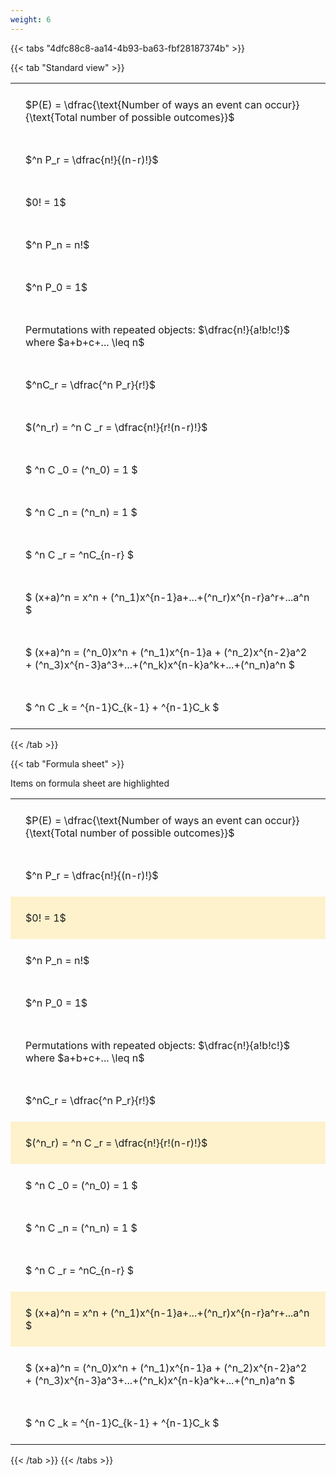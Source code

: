 ```yaml
---
weight: 6
---
```


{{< tabs "4dfc88c8-aa14-4b93-ba63-fbf28187374b" >}}

{{< tab "Standard view" >}}

<style type="text/css">
#T_85607 th.col_heading {
  text-align: left;
  font-size: 1em;
}
#T_85607 td {
  text-align: left;
  font-size: 1em;
  padding: 1.5em;
}
</style>
<table id="T_85607">
  <thead>
  </thead>
  <tbody>
    <tr>
      <td id="T_85607_row0_col0" class="data row0 col0" >$P(E) = \dfrac{\text{Number of ways an event can occur}}{\text{Total number of possible outcomes}}$</td>
    </tr>
    <tr>
      <td id="T_85607_row1_col0" class="data row1 col0" >$^n P_r = \dfrac{n!}{(n-r)!}$</td>
    </tr>
    <tr>
      <td id="T_85607_row2_col0" class="data row2 col0" >$0! = 1$</td>
    </tr>
    <tr>
      <td id="T_85607_row3_col0" class="data row3 col0" >$^n P_n = n!$</td>
    </tr>
    <tr>
      <td id="T_85607_row4_col0" class="data row4 col0" >$^n P_0 = 1$</td>
    </tr>
    <tr>
      <td id="T_85607_row5_col0" class="data row5 col0" >Permutations with repeated objects: $\dfrac{n!}{a!b!c!}$ where $a+b+c+... \leq n$</td>
    </tr>
    <tr>
      <td id="T_85607_row6_col0" class="data row6 col0" >$^nC_r = \dfrac{^n P_r}{r!}$</td>
    </tr>
    <tr>
      <td id="T_85607_row7_col0" class="data row7 col0" >$(^n_r) = ^n C _r = \dfrac{n!}{r!(n-r)!}$</td>
    </tr>
    <tr>
      <td id="T_85607_row8_col0" class="data row8 col0" >$ ^n C _0 = (^n_0) = 1 $</td>
    </tr>
    <tr>
      <td id="T_85607_row9_col0" class="data row9 col0" >$ ^n C _n = (^n_n) = 1 $</td>
    </tr>
    <tr>
      <td id="T_85607_row10_col0" class="data row10 col0" >$ ^n C _r = ^nC_{n-r} $</td>
    </tr>
    <tr>
      <td id="T_85607_row11_col0" class="data row11 col0" >$ (x+a)^n = x^n + (^n_1)x^{n-1}a+...+(^n_r)x^{n-r}a^r+...a^n    $</td>
    </tr>
    <tr>
      <td id="T_85607_row12_col0" class="data row12 col0" >$ (x+a)^n = (^n_0)x^n + (^n_1)x^{n-1}a + (^n_2)x^{n-2}a^2 + (^n_3)x^{n-3}a^3+...+(^n_k)x^{n-k}a^k+...+(^n_n)a^n $</td>
    </tr>
    <tr>
      <td id="T_85607_row13_col0" class="data row13 col0" >$ ^n C _k = ^{n-1}C_{k-1} + ^{n-1}C_k $</td>
    </tr>
  </tbody>
</table>
{{< /tab >}}

{{< tab "Formula sheet" >}}

Items on formula sheet are highlighted 
<br>
<style type="text/css">
#T_98e43 th.col_heading {
  text-align: left;
  font-size: 1em;
}
#T_98e43 td {
  text-align: left;
  font-size: 1em;
  padding: 1.5em;
}
#T_98e43_row0_col0, #T_98e43_row1_col0, #T_98e43_row3_col0, #T_98e43_row4_col0, #T_98e43_row5_col0, #T_98e43_row6_col0, #T_98e43_row8_col0, #T_98e43_row9_col0, #T_98e43_row10_col0, #T_98e43_row12_col0, #T_98e43_row13_col0 {
  background-color: rgba(0,0,0,0);
}
#T_98e43_row2_col0, #T_98e43_row7_col0, #T_98e43_row11_col0 {
  background-color: rgba(255,194,10, 0.2);
}
</style>
<table id="T_98e43">
  <thead>
  </thead>
  <tbody>
    <tr>
      <td id="T_98e43_row0_col0" class="data row0 col0" >$P(E) = \dfrac{\text{Number of ways an event can occur}}{\text{Total number of possible outcomes}}$</td>
    </tr>
    <tr>
      <td id="T_98e43_row1_col0" class="data row1 col0" >$^n P_r = \dfrac{n!}{(n-r)!}$</td>
    </tr>
    <tr>
      <td id="T_98e43_row2_col0" class="data row2 col0" >$0! = 1$</td>
    </tr>
    <tr>
      <td id="T_98e43_row3_col0" class="data row3 col0" >$^n P_n = n!$</td>
    </tr>
    <tr>
      <td id="T_98e43_row4_col0" class="data row4 col0" >$^n P_0 = 1$</td>
    </tr>
    <tr>
      <td id="T_98e43_row5_col0" class="data row5 col0" >Permutations with repeated objects: $\dfrac{n!}{a!b!c!}$ where $a+b+c+... \leq n$</td>
    </tr>
    <tr>
      <td id="T_98e43_row6_col0" class="data row6 col0" >$^nC_r = \dfrac{^n P_r}{r!}$</td>
    </tr>
    <tr>
      <td id="T_98e43_row7_col0" class="data row7 col0" >$(^n_r) = ^n C _r = \dfrac{n!}{r!(n-r)!}$</td>
    </tr>
    <tr>
      <td id="T_98e43_row8_col0" class="data row8 col0" >$ ^n C _0 = (^n_0) = 1 $</td>
    </tr>
    <tr>
      <td id="T_98e43_row9_col0" class="data row9 col0" >$ ^n C _n = (^n_n) = 1 $</td>
    </tr>
    <tr>
      <td id="T_98e43_row10_col0" class="data row10 col0" >$ ^n C _r = ^nC_{n-r} $</td>
    </tr>
    <tr>
      <td id="T_98e43_row11_col0" class="data row11 col0" >$ (x+a)^n = x^n + (^n_1)x^{n-1}a+...+(^n_r)x^{n-r}a^r+...a^n    $</td>
    </tr>
    <tr>
      <td id="T_98e43_row12_col0" class="data row12 col0" >$ (x+a)^n = (^n_0)x^n + (^n_1)x^{n-1}a + (^n_2)x^{n-2}a^2 + (^n_3)x^{n-3}a^3+...+(^n_k)x^{n-k}a^k+...+(^n_n)a^n $</td>
    </tr>
    <tr>
      <td id="T_98e43_row13_col0" class="data row13 col0" >$ ^n C _k = ^{n-1}C_{k-1} + ^{n-1}C_k $</td>
    </tr>
  </tbody>
</table>
{{< /tab >}}
{{< /tabs >}}